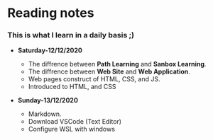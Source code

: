 # Reading notes

### This is what I learn in a daily basis ;)

* **Saturday-12/12/2020**
  * The diffrence between **Path Learning** and **Sanbox Learning**.
  * The diffrence between **Web Site** and **Web Application**.
  * Web pages construct of HTML, CSS, and JS.
  * Introduced to HTML, and CSS

* **Sunday-13/12/2020**
  * Markdown.
  * Download VSCode (Text Editor) 
  * Configure WSL with windows
  
